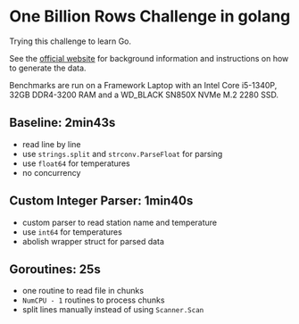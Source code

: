 # One Billion Rows Challenge in golang
Trying this challenge to learn Go.

See the [official website](https://1brc.dev) for background information and instructions on how to generate the data.

Benchmarks are run on a Framework Laptop with an Intel Core i5-1340P, 32GB DDR4-3200 RAM and a WD_BLACK SN850X NVMe M.2 2280 SSD.

## Baseline: 2min43s

- read line by line
- use `strings.split` and `strconv.ParseFloat` for parsing
- use `float64` for temperatures
- no concurrency

## Custom Integer Parser: 1min40s

- custom parser to read station name and temperature
- use `int64` for temperatures
- abolish wrapper struct for parsed data

## Goroutines: 25s

- one routine to read file in chunks
- `NumCPU - 1` routines to process chunks
- split lines manually instead of using `Scanner.Scan`

